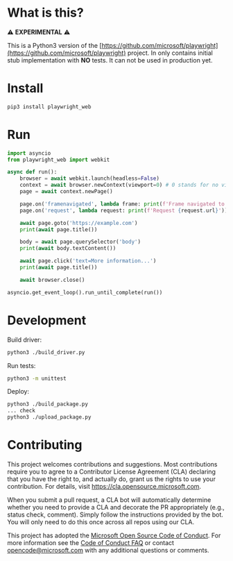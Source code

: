 # What is this?

⚠️ **EXPERIMENTAL** ⚠️

This is a Python3 version of the [https://github.com/microsoft/playwright](https://github.com/microsoft/playwright) project. In only contains initial stub implementation with **NO** tests. It can not be used in production yet.

# Install

```sh
pip3 install playwright_web
```

# Run

```py
import asyncio
from playwright_web import webkit

async def run():
    browser = await webkit.launch(headless=False)
    context = await browser.newContext(viewport=0) # 0 stands for no viewport
    page = await context.newPage()

    page.on('framenavigated', lambda frame: print(f'Frame navigated to {frame.url}'))
    page.on('request', lambda request: print(f'Request {request.url}'))

    await page.goto('https://example.com')
    print(await page.title())

    body = await page.querySelector('body')
    print(await body.textContent())

    await page.click('text=More information...')
    print(await page.title())

    await browser.close()

asyncio.get_event_loop().run_until_complete(run())
```

# Development

Build driver:
```sh
python3 ./build_driver.py
```

Run tests:
```sh
python3 -m unittest
```

Deploy:
```sh
python3 ./build_package.py
... check
python3 ./upload_package.py
```

# Contributing

This project welcomes contributions and suggestions.  Most contributions require you to agree to a
Contributor License Agreement (CLA) declaring that you have the right to, and actually do, grant us
the rights to use your contribution. For details, visit https://cla.opensource.microsoft.com.

When you submit a pull request, a CLA bot will automatically determine whether you need to provide
a CLA and decorate the PR appropriately (e.g., status check, comment). Simply follow the instructions
provided by the bot. You will only need to do this once across all repos using our CLA.

This project has adopted the [Microsoft Open Source Code of Conduct](https://opensource.microsoft.com/codeofconduct/).
For more information see the [Code of Conduct FAQ](https://opensource.microsoft.com/codeofconduct/faq/) or
contact [opencode@microsoft.com](mailto:opencode@microsoft.com) with any additional questions or comments.
